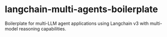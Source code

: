 # langchain-multi-agents-boilerplate
Boilerplate for multi-LLM agent applications using Langchain v3 with multi-model reasoning capabilities.
